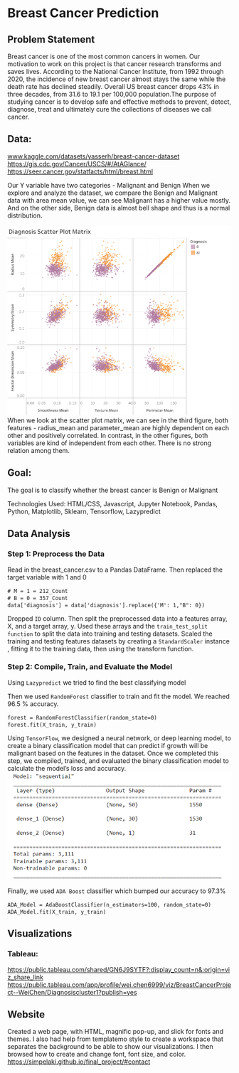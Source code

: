 # Breast Cancer Prediction
## Problem Statement  
Breast cancer is one of the most common cancers in women. Our motivation to work on this project
is that cancer research transforms and saves lives. According to the National Cancer Institute, 
from 1992 through 2020, the incidence of new breast cancer almost stays the same while the death
rate has declined steadily. Overall US breast cancer drops 43% in three decades, from 31.6 to 
19.1 per 100,000 population.The purpose of studying cancer is to develop safe and effective 
methods to prevent, detect, diagnose, treat and ultimately cure the collections of diseases we
call cancer. 

## Data:
www.kaggle.com/datasets/yasserh/breast-cancer-dataset 
https://gis.cdc.gov/Cancer/USCS/#/AtAGlance/ 
https://seer.cancer.gov/statfacts/html/breast.html

Our Y variable have two categories - Malignant and Benign 
When we explore and analyze the dataset, we compare the Benign and Malignant data with area 
mean value, we can see Malignant has a higher value mostly. And on the other side, Benign data 
is almost bell shape and thus is a normal distribution.

![Image_1](Diagnosis_Matrix.png)
When we look at the scatter plot matrix, we can see in the third figure, both features - 
radius_mean and parameter_mean are highly dependent on each other and positively correlated. 
In contrast, in the other figures, both variables are kind of independent from each other. 
There is no strong relation among them.

## Goal:
The goal is to classify whether the breast cancer is Benign or Malignant 

Technologies Used: HTML/CSS, Javascript, Jupyter Notebook, Pandas, Python, Matplotlib,
Sklearn, Tensorflow, Lazypredict

## Data Analysis
### Step 1: Preprocess the Data
Read in the breast_cancer.csv to a Pandas DataFrame.
Then replaced the target variable with 1 and 0
```# Replacing the target (y) class
# M = 1 = 212_Count
# B = 0 = 357_Count
data['diagnosis'] = data['diagnosis'].replace({'M': 1,"B": 0})
```
Dropped ```ID``` column.
Then split the preprocessed data into a features array, X, and a target array, y. Used these
arrays and the ```train_test_split function``` to split the data into training and testing 
datasets. Scaled the training and testing features datasets by creating a ```StandardScaler``` 
instance , fitting it to the training data, then using the transform function.

### Step 2: Compile, Train, and Evaluate the Model

Using ```Lazypredict``` we tried to find the best classifying model

Then we used ```RandomForest``` classifier to train and fit the model. We reached 96.5 %
accuracy.
```
forest = RandomForestClassifier(random_state=0)
forest.fit(X_train, y_train)
```

Using ```TensorFlow```, we designed a neural network, or deep learning model, to create a 
binary classification model that can predict if growth will be malignant based on the features 
in the dataset. Once we completed this step, we compiled, trained, and evaluated the binary 
classification model to calculate the model’s loss and accuracy.
![Image_3](NN_params.png)

Finally, we used ```ADA Boost``` classifier which bumped our accuracy to 97.3%
```# Model classifying using AdaBoost
ADA_Model = AdaBoostClassifier(n_estimators=100, random_state=0)
ADA_Model.fit(X_train, y_train)
```

## Visualizations
### Tableau: 
https://public.tableau.com/shared/GN6J9SYTF?:display_count=n&:origin=viz_share_link 
https://public.tableau.com/app/profile/wei.chen6999/viz/BreastCancerProject--WeiChen/Diagnosiscluster1?publish=yes



## Website
Created a web page, with HTML, magnific pop-up, and slick for fonts and themes. I also had help 
from templatemo style to create a workspace that separates the background to be able to show our
visualizations. I then browsed how to create and change font, font size, and color.
https://simpelaki.github.io/final_project/#contact 
